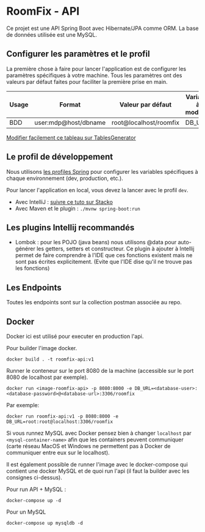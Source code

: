 # RoomFix - API

Ce projet est une API Spring Boot avec Hibernate/JPA comme ORM. 
La base de données utilisée est une MySQL.

## Configurer les paramètres et le profil

La première chose à faire pour lancer l'application est de configurer les paramètres spécifiques à votre machine.
Tous les paramètres ont des valeurs par défaut faites pour faciliter la première prise en main.

| Usage            | Format               | Valeur par défaut      | Variable à modifier    |
|------------------|----------------------|------------------------|------------------------|
| BDD              | user:mdp@host/dbname | root@localhost/roomfix | DB_URL                 |


[Modifier facilement ce tableau sur TablesGenerator](https://www.tablesgenerator.com/markdown_tables)


## Le profil de développement

Nous utilisons [les profiles Spring](https://docs.spring.io/spring-boot/docs/current/reference/html/boot-features-profiles.html)
pour configurer les variables spécifiques à chaque environnement (dev, production, etc.).

Pour lancer l'application en local, vous devez la lancer avec le profil `dev`.

* Avec IntelliJ : [suivre ce tuto sur Stacko](https://stackoverflow.com/a/39775038/7248759)
* Avec Maven et le plugin : `./mvnw spring-boot:run`

## Les plugins Intellij recommandés

- Lombok : pour les POJO (java beans) nous utilisons @data pour auto-générer les getters, setters et constructeur. Ce plugin à ajouter
à Intellij permet de faire comprendre à l'IDE que ces fonctions existent mais ne sont pas écrites explicitement.
(Evite que l'IDE dise qu'il ne trouve pas les fonctions)


## Les Endpoints

Toutes les endpoints sont sur la collection postman associée au repo.


## Docker

Docker ici est utilisé pour executer en production l'api.

Pour builder l'image docker.

```
docker build . -t roomfix-api:v1
```

Runner le conteneur sur le port 8080 de la machine (accessible sur le port 8080 de localhost par exemple).

```
docker run <image-roomfix-api> -p 8080:8000 -e DB_URL=<database-user>:<database-password>@<database-url>:3306/roomfix
```

Par exemple:

```
docker run roomfix-api:v1 -p 8080:8000 -e DB_URL=root:root@localhost:3306/roomfix
```

Si vous runnez MySQL avec Docker pensez bien à changer `localhost` par `<mysql-container-name>` afin que les containers peuvent communiquer (carte réseau MacOS et Windows ne permettent pas à Docker de communiquer entre eux sur le localhost).

Il est également possible de runner l'image avec le docker-compose qui contient une docker MySQL et de quoi run l'api (il faut la builder avec les consignes ci-dessus).

Pour run API + MySQL : 
```
docker-compose up -d
```

Pour un MySQL
```
docker-compose up mysqldb -d
```










